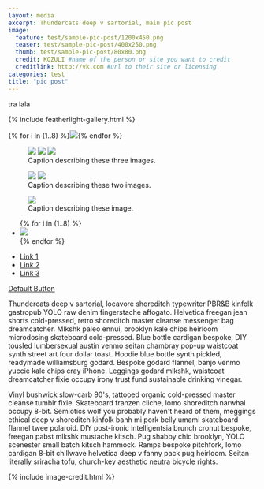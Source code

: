 ```yaml
---
layout: media
excerpt: Thundercats deep v sartorial, main pic post
image:
  feature: test/sample-pic-post/1200x450.png
  teaser: test/sample-pic-post/400x250.png
  thumb: test/sample-pic-post/80x80.png
  credit: KOZULI #name of the person or site you want to credit
  creditlink: http://vk.com #url to their site or licensing
categories: test
title: "pic post"
---
```


<div class="tiles">
tra lala
</div><!-- /.tiles -->


{% include featherlight-gallery.html %}
<section data-featherlight-gallery data-featherlight-filter="a">
  {% for i in (1..8) %}<a href="/images{{page.url}}900x450-{{ i }}.png"><img src="/images{{page.url}}80x80-{{ i }}.png"></a>{% endfor %}
</section>

<section data-featherlight-gallery data-featherlight-filter="a">
<figure class="third">
	<a href="/images{{page.url}}900x450-1.png"><img src="/images{{page.url}}400x250.png"></a>
	<a href="/images{{page.url}}900x450-1.png"><img src="/images{{page.url}}400x250.png"></a>
	<a href="/images{{page.url}}900x450-1.png"><img src="/images{{page.url}}400x250.png"></a>
	<figcaption>Caption describing these three images.</figcaption>
</figure>
</section>

<section data-featherlight-gallery data-featherlight-filter="a">
<figure class="half">
	<a href="/images{{page.url}}900x450-1.png"><img src="/images{{page.url}}400x250.png"></a>
	<a href="/images{{page.url}}900x450-1.png"><img src="/images{{page.url}}400x250.png"></a>
	<figcaption>Caption describing these two images.</figcaption>
</figure>
</section>

<section data-featherlight-gallery data-featherlight-filter="a">
<figure>
	<a href="/images{{page.url}}900x450-1.png"><img src="/images{{page.url}}900x450-1.png"></a>
	<figcaption>Caption describing these image.</figcaption>
</figure>
</section>

   
 <section data-featherlight-gallery data-featherlight-filter="a">
  <ul class="th-grid">
  {% for i in (1..8) %}
    <li><a href="/images{{page.url}}900x450-{{ i }}.png"><img src="/images{{page.url}}400x250-{{ i }}.png"></a></li>
  {% endfor %}
  </ul>
  </section>
 

 <nav>
     <ul>
       <li><a href="#link-1">Link 1</a></li>
       <li><a href="#link-2">Link 2</a></li>
       <li><a href="#link-3">Link 3</a></li>
     </ul>
   </nav>
   
 <a href="#" class="btn">Default Button</a>
 
Thundercats deep v sartorial, locavore shoreditch typewriter PBR&B kinfolk gastropub YOLO raw denim fingerstache affogato. Helvetica freegan jean shorts cold-pressed, retro shoreditch master cleanse messenger bag dreamcatcher. Mlkshk paleo ennui, brooklyn kale chips heirloom microdosing skateboard cold-pressed. Blue bottle cardigan bespoke, DIY tousled lumbersexual austin venmo seitan chambray pop-up waistcoat synth street art four dollar toast. Hoodie blue bottle synth pickled, readymade williamsburg godard. Bespoke godard flannel, banjo venmo yuccie kale chips cray iPhone. Leggings godard mlkshk, waistcoat dreamcatcher fixie occupy irony trust fund sustainable drinking vinegar.

Vinyl bushwick slow-carb 90's, tattooed organic cold-pressed master cleanse tumblr fixie. Skateboard franzen cliche, lomo shoreditch narwhal occupy 8-bit. Semiotics wolf you probably haven't heard of them, meggings ethical deep v shoreditch kinfolk banh mi pork belly umami skateboard flannel twee polaroid. DIY post-ironic intelligentsia brunch cronut bespoke, freegan pabst mlkshk mustache kitsch. Pug shabby chic brooklyn, YOLO scenester small batch kitsch hammock. Ramps bespoke pitchfork, lomo cardigan 8-bit chillwave helvetica deep v fanny pack pug heirloom. Seitan literally sriracha tofu, church-key aesthetic neutra bicycle rights.


{% include image-credit.html %}
